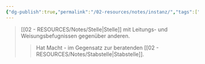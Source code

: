 ```yaml
---
{"dg-publish":true,"permalink":"/02-resources/notes/instanz/","tags":["organisation/hierarchie"],"noteIcon":"","updated":"2025-09-05T10:12:29.992+02:00"}
---
```


>[[02 - RESOURCES/Notes/Stelle\|Stelle]] mit Leitungs- und Weisungsbefugnissen gegenüber anderen.
>>Hat Macht - im Gegensatz zur beratenden [[02 - RESOURCES/Notes/Stabstelle\|Stabstelle]].